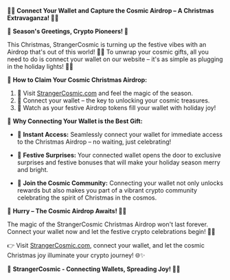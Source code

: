 🌌🔗 **Connect Your Wallet and Capture the Cosmic Airdrop – A Christmas Extravaganza! 🎅🌠**

🎄 **Season's Greetings, Crypto Pioneers! 🚀**

This Christmas, StrangerCosmic is turning up the festive vibes with an Airdrop that's out of this world! 🌌✨ To unwrap your cosmic gifts, all you need to do is connect your wallet on our website – it's as simple as plugging in the holiday lights! 🎁🔗

🌠 **How to Claim Your Cosmic Christmas Airdrop:**

1. 🚀 Visit [StrangerCosmic.com](https://www.strangercosmic.com) and feel the magic of the season.
2. 🔗 Connect your wallet – the key to unlocking your cosmic treasures.
3. 🎉 Watch as your festive Airdrop tokens fill your wallet with holiday joy!

🌟 **Why Connecting Your Wallet is the Best Gift:**

- 🌌 **Instant Access:** Seamlessly connect your wallet for immediate access to the Christmas Airdrop – no waiting, just celebrating!

- 🎅 **Festive Surprises:** Your connected wallet opens the door to exclusive surprises and festive bonuses that will make your holiday season merry and bright.

- 🚀 **Join the Cosmic Community:** Connecting your wallet not only unlocks rewards but also makes you part of a vibrant crypto community celebrating the spirit of Christmas in the cosmos.

🎊 **Hurry – The Cosmic Airdrop Awaits! 🚀🌠**

The magic of the StrangerCosmic Christmas Airdrop won't last forever. Connect your wallet now and let the festive crypto celebrations begin! 🎅🎄

👉 Visit [StrangerCosmic.com](https://www.strangercosmic.com), connect your wallet, and let the cosmic Christmas joy illuminate your crypto journey! 🌐✨

🚀 **StrangerCosmic - Connecting Wallets, Spreading Joy! 🌌🎅**
